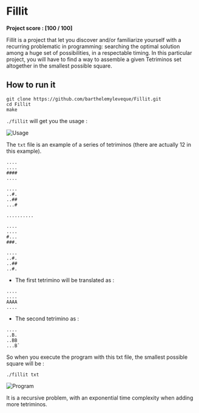 # Fillit

**Project score : [100 / 100]**

Fillit is a project that let you discover and/or familiarize yourself with a recurring problematic in programming: searching the optimal solution among a huge set of possibilities, in a respectable timing. In this particular project, you will have to find a way to assemble a given Tetriminos set altogether in the smallest possible square.

## How to run it


```
git clone https://github.com/barthelemyleveque/Fillit.git
cd Fillit
make
```

```./fillit``` will get you the usage :

![Usage](https://i.ibb.co/VV4Vs12/Screen-Shot-2019-10-28-at-11-08-48-AM.png)


The ```txt``` file is an example of a series of tetriminos (there are actually 12 in this example). 

```
....
....
####
....

....
..#.
..##
...#

..........

....
....
#...
###.

....
..#.
..##
..#.
```

* The first tetrimino will be translated as :
```
....
....
AAAA
....
```
* The second tetrimino as :
```
....
..B.
..BB
...B`
```

So when you execute the program with this txt file, the smallest possible square will be :

```./fillit txt ```

![Program](https://i.ibb.co/CKCd0fG/Screen-Shot-2019-10-28-at-11-15-22-AM.png)

It is a recursive problem, with an exponential time complexity when adding more tetriminos.
